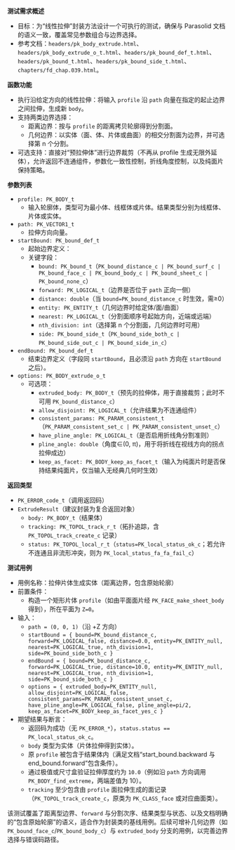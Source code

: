 **测试需求概述**
- 目标：为“线性拉伸”封装方法设计一个可执行的测试，确保与 Parasolid 文档的语义一致，覆盖常见参数组合与边界选择。
- 参考文档：`headers/pk_body_extrude.html`、`headers/pk_body_extrude_o_t.html`、`headers/pk_bound_def_t.html`、`headers/pk_bound_t.html`、`headers/pk_bound_side_t.html`、`chapters/fd_chap.039.html`。

**函数功能**
- 执行沿给定方向的线性拉伸：将输入 `profile` 沿 `path` 向量在指定的起止边界之间拉伸，生成新 `body`。
- 支持两类边界选择：
  - 距离边界：按与 `profile` 的距离拷贝轮廓得到分割面。
  - 几何边界：以实体（面、体、片体或曲面）的相交分割面为边界，并可选择第 n 个分割。
- 可选支持：直接对“预拉伸体”进行边界裁剪（不再从 profile 生成无限外延体），允许返回不连通组件，参数化一致性控制，折线角度控制，以及纯面片保持策略。

**参数列表**
- `profile: PK_BODY_t`
  - 输入轮廓体，类型可为最小体、线框体或片体。结果类型分别为线框体、片体或实体。
- `path: PK_VECTOR1_t`
  - 拉伸方向向量。
- `startBound: PK_bound_def_t`
  - 起始边界定义：
  - 关键字段：
    - `bound: PK_bound_t`（`PK_bound_distance_c | PK_bound_surf_c | PK_bound_face_c | PK_bound_body_c | PK_bound_sheet_c | PK_bound_none_c`）
    - `forward: PK_LOGICAL_t`（边界是否位于 `path` 正向一侧）
    - `distance: double`（当 `bound=PK_bound_distance_c` 时生效，需≥0）
    - `entity: PK_ENTITY_t`（几何边界时给定体/面/曲面）
    - `nearest: PK_LOGICAL_t`（分割面顺序号起始方向，近端或远端）
    - `nth_division: int`（选择第 n 个分割面，几何边界时可用）
    - `side: PK_bound_side_t`（`PK_bound_side_both_c | PK_bound_side_out_c | PK_bound_side_in_c`）
- `endBound: PK_bound_def_t`
  - 结束边界定义（字段同 `startBound`，且必须沿 `path` 方向在 `startBound` 之后）。
- `options: PK_BODY_extrude_o_t`
  - 可选项：
    - `extruded_body: PK_BODY_t`（预先的拉伸体，用于直接裁剪；此时不可用 `PK_bound_distance_c`）
    - `allow_disjoint: PK_LOGICAL_t`（允许结果为不连通组件）
    - `consistent_params: PK_PARAM_consistent_t`（`PK_PARAM_consistent_set_c | PK_PARAM_consistent_unset_c`）
    - `have_pline_angle: PK_LOGICAL_t`（是否启用折线角分割准则）
    - `pline_angle: double`（角度∈(0, π)，用于将折线在视线方向的拐点拉伸成边）
    - `keep_as_facet: PK_BODY_keep_as_facet_t`（输入为纯面片时是否保持结果纯面片，仅当输入无经典几何时生效）

**返回类型**
- `PK_ERROR_code_t`（调用返回码）
- `ExtrudeResult`（建议封装为复合返回对象）
  - `body: PK_BODY_t`（结果体）
  - `tracking: PK_TOPOL_track_r_t`（拓扑追踪，含 `PK_TOPOL_track_create_c` 记录）
  - `status: PK_TOPOL_local_r_t`（`status=PK_local_status_ok_c`；若允许不连通且非流形冲突，则为 `PK_local_status_fa_fa_fail_c`）

**测试用例**
- 用例名称：拉伸片体生成实体（距离边界，包含原始轮廓）
- 前置条件：
  - 构造一个矩形片体 `profile`（如由平面面片经 `PK_FACE_make_sheet_body` 得到），所在平面为 `Z=0`。
- 输入：
  - `path = (0, 0, 1)`（沿 +Z 方向）
  - `startBound = { bound=PK_bound_distance_c, forward=PK_LOGICAL_false, distance=0.0, entity=PK_ENTITY_null, nearest=PK_LOGICAL_true, nth_division=1, side=PK_bound_side_both_c }`
  - `endBound = { bound=PK_bound_distance_c, forward=PK_LOGICAL_true, distance=10.0, entity=PK_ENTITY_null, nearest=PK_LOGICAL_true, nth_division=1, side=PK_bound_side_both_c }`
  - `options = { extruded_body=PK_ENTITY_null, allow_disjoint=PK_LOGICAL_false, consistent_params=PK_PARAM_consistent_unset_c, have_pline_angle=PK_LOGICAL_false, pline_angle=pi/2, keep_as_facet=PK_BODY_keep_as_facet_yes_c }`
- 期望结果与断言：
  - 返回码为成功（无 `PK_ERROR_*`），`status.status == PK_local_status_ok_c`。
  - `body` 类型为实体（片体拉伸得到实体）。
  - 原 `profile` 被包含于结果体内（满足文档“start_bound.backward 与 end_bound.forward”包含条件）。
  - 通过极值或尺寸盒验证拉伸厚度约为 `10.0`（例如沿 `path` 方向调用 `PK_BODY_find_extreme`，两端差值为 10）。
  - `tracking` 至少包含由 `profile` 面拉伸生成的面记录（`PK_TOPOL_track_create_c`，原类为 `PK_CLASS_face` 或对应曲面类）。

该测试覆盖了距离型边界、`forward` 与分割次序、结果类型与状态、以及文档明确的“包含原始轮廓”的语义，适合作为封装类的基线用例。后续可增补几何边界（如 `PK_bound_face_c`/`PK_bound_body_c`）与 `extruded_body` 分支的用例，以完善边界选择与错误码路径。
        